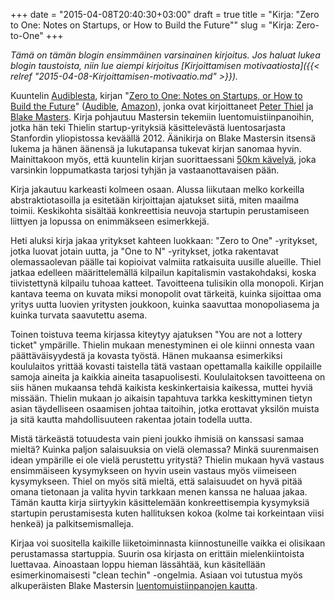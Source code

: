+++
date = "2015-04-08T20:40:30+03:00"
draft = true
title = "Kirja: \"Zero to One: Notes on Startups, or How to Build the Future\""
slug = "Kirja: Zero-to-One"
+++

*Tämä on tämän blogin ensimmäinen varsinainen kirjoitus. Jos haluat lukea blogin taustoista, niin lue aiempi kirjoitus [Kirjoittamisen motivaatiosta]({{< relref "2015-04-08-Kirjoittamisen-motivaatio.md" >}}).*

Kuuntelin [Audiblesta](http://www.audible.com), kirjan "[Zero to One: Notes on Startups, or How to Build the Future](http://zerotoonebook.com/)" ([Audible](http://www.audible.com/pd/Business/Zero-to-One-Audiobook/B00M27LBU2/ref=a_search_c4_1_1_srTtl?qid=1428513716&sr=1-1), [Amazon](http://www.amazon.com/Zero-One-Notes-Startups-Future/dp/B00M284NY2)), jonka ovat kirjoittaneet [Peter Thiel](http://en.wikipedia.org/wiki/Peter_Thiel) ja [Blake Masters](http://blakemasters.com/). Kirja pohjautuu Mastersin tekemiin luentomuistiinpanoihin, jotka hän teki Thielin startup-yrityksiä käsittelevästä luentosarjasta Stanfordin yliopistossa keväällä 2012. Äänikirja on Blake Mastersin itsensä lukema ja hänen äänensä ja lukutapansa tukevat kirjan sanomaa hyvin. Mainittakoon myös, että kuuntelin kirjan suorittaessani [50km kävelyä](http://fi.scoutwiki.org/Nahkalilja), joka varsinkin loppumatkasta tarjosi tyhjän ja vastaanottavaisen pään.

Kirja jakautuu karkeasti kolmeen osaan. Alussa liikutaan melko korkeilla abstraktiotasoilla ja esitetään kirjoittajan ajatukset siitä, miten maailma toimii. Keskikohta sisältää konkreettisia neuvoja startupin perustamiseen liittyen ja lopussa on enimmäkseen esimerkkejä.

Heti aluksi kirja jakaa yritykset kahteen luokkaan: "Zero to One" -yritykset, jotka luovat jotain uutta, ja "One to N" -yritykset, jotka rakentavat olemassaolevan päälle tai kopioivat valmiita ratkaisuita uusille alueille. Thiel jatkaa edelleen määrittelemällä kilpailun kapitalismin vastakohdaksi, koska tiivistettynä kilpailu tuhoaa katteet. Tavoitteena tulisikin olla monopoli. Kirjan kantava teema on kuvata  miksi monopolit ovat tärkeitä, kuinka sijoittaa oma yritys uutta luovien yritysten joukkoon, kuinka saavuttaa monopoliasema ja kuinka turvata saavutettu asema.

Toinen toistuva teema kirjassa kiteytyy ajatuksen "You are not a lottery ticket" ympärille. Thielin mukaan menestyminen ei ole kiinni onnesta vaan päättäväisyydestä ja kovasta työstä. Hänen mukaansa esimerkiksi koululaitos yrittää kovasti taistella tätä vastaan opettamalla kaikille oppilaille samoja aineita ja kaikkia aineita tasapuolisesti. Koululaitoksen tavoitteena on siis hänen mukaansa tehdä kaikista keskinkertaisia kaikessa, muttei hyviä missään. Thielin mukaan jo aikaisin tapahtuva tarkka keskittyminen tietyn asian täydelliseen osaamisen johtaa taitoihin, jotka erottavat yksilön muista ja sitä kautta mahdollisuuteen rakentaa jotain todella uutta.

Mistä tärkeästä totuudesta vain pieni joukko ihmisiä on kanssasi samaa mieltä? Kuinka paljon salaisuuksia on vielä olemassa? Minkä suurenmaisen idean ympärille ei ole vielä perustettu yritystä? Thielin mukaan hyvä vastaus ensimmäiseen kysymykseen on hyvin usein vastaus myös viimeiseen kysymykseen. Thiel on myös sitä mieltä, että salaisuudet on hyvä pitää omana tietonaan ja valita hyvin tarkkaan menen kanssa ne haluaa jakaa. Tämän kautta kirja siirtyykin käsittelemään konkreettisempia kysymyksiä startupin perustamisesta kuten hallituksen kokoa (kolme tai korkeintaan viisi henkeä) ja palkitsemismalleja.

Kirjaa voi suositella kaikille liiketoiminnasta kiinnostuneille vaikka ei olisikaan perustamassa startuppia. Suurin osa kirjasta on erittäin mielenkiintoista luettavaa. Ainoastaan loppu hieman lässähtää, kun käsitellään esimerkinomaisesti "clean techin" -ongelmia. Asiaan voi tutustua myös alkuperäisten Blake Mastersin [luentomuistiinpanojen kautta](http://blakemasters.com/peter-thiels-cs183-startup).
